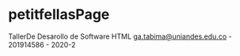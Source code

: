 # petitfellasPage
TallerDe Desarollo de Software HTML
ga.tabima@uniandes.edu.co - 201914586 - 2020-2
